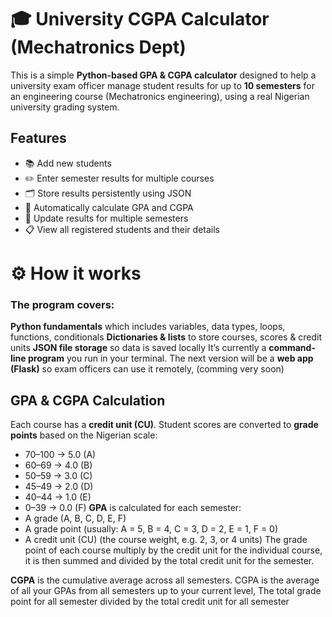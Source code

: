 # 🎓 University CGPA Calculator (Mechatronics Dept)

This is a simple **Python-based GPA & CGPA calculator** designed to help a university exam officer manage student results for up to **10 semesters** for an engineering course (Mechatronics engineering), using a real Nigerian university grading system.



##  Features

* 📚 Add new students
* ✏️ Enter semester results for multiple courses
* 🗂️ Store results persistently using JSON
* 🔢 Automatically calculate GPA and CGPA
* 🔄 Update results for multiple semesters
* 📋 View all registered students and their details

# ⚙️ How it works

### The program covers: ###
**Python fundamentals** which includes variables, data types, loops, functions, conditionals
**Dictionaries & lists** to store courses, scores & credit units
**JSON file storage** so data is saved locally
It’s currently a **command-line program** you run in your terminal.
The next version will be a **web app (Flask)** so exam officers can use it remotely, (comming very soon)

## GPA & CGPA Calculation

Each course has a **credit unit (CU)**.
Student scores are converted to **grade points** based on the Nigerian scale:
* 70–100 → 5.0 (A)
* 60–69 → 4.0 (B)
* 50–59 → 3.0 (C)
* 45–49 → 2.0 (D)
* 40–44 → 1.0 (E)
*  0–39 → 0.0 (F)
**GPA** is calculated for each semester:  
* A grade (A, B, C, D, E, F)
* A grade point (usually: A = 5, B = 4, C = 3, D = 2, E = 1, F = 0)
* A credit unit (CU) (the course weight, e.g. 2, 3, or 4 units) 
   The grade point of each course multiply by the credit unit for the individual course, it is then summed and divided by the total credit unit for the semester.

**CGPA** is the cumulative average across all semesters.
  CGPA is the average of all your GPAs from all semesters up to your current level, The total grade point for all semester divided by the total credit unit for all semester

